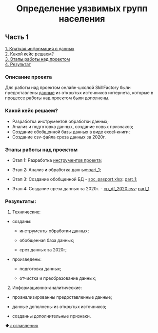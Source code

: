 # <center>Определение уязвимых групп населения

## Часть 1  
[1. Краткая информация о данных](.README.md#Краткая-информация-о-данных)  
[2. Какой кейс решаем?](.README.md#Какой-кейс-решаем)  
[3. Этапы работы над проектом](.README.md#Этапы-работы-над-проектом)  
[4. Результат](.README.md#Результат)  

### Описание проекта  

 Для работы над проектом онлайн-школой SkillFactory были предоставлены [данные](./social_russia_data/) из открытых источников интернета, которые в процессе работы над проектом были дополнены.
 
### Какой кейс решаем?   

  - Разработка инструментов обработки данных; 
  - Анализ и подготовка данных, создание новых признаков;
  - Создание обобщенной базы данных в виде excel-книги;
  - Создание csv-файла среза данных за 2020г.



### Этапы работы над проектом  

* Этап 1: Разработка [инструментов проекта](./tools);

* Этап 2: Анализ и обработка данных:[part_1](./part_1.ipynb);

* Этап 3: Создание обобщенной БД - [soc_pasport.xlsx](./data/): [part_1](./part_1.ipynb);

* Этап 4: Создание среза данных за 2020г. - [cp_df_2020.csv](./data/): [part_1](./part_1.ipynb).

### Результаты: 

 1. Технические:
  
   * созданы:
   
     - инструменты обработки данных;
     
     - обобщенная база данных;

     - срез данных за 2020г;

         
   * произведены:
   
     - подготовка данных;

     - отчистка и преобразование данных;

 2. Информационно-аналитические:
  
   * проанализированны предоставленные данные;

   * данные дополнены из открытых источников;

   * созданны дополнительные признаки.


:arrow_up:[к оглавлению](.README.md#Часть-1)
